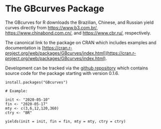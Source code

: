 # The GBcurves Package

The GBcurves for R downloads the Brazilian, Chinese, and Russian yield curves directly 
from <https://www.b3.com.br/>, <https://www.chinabond.com.cn/>, and <https://www.cbr.ru/>, respectively.

The canonical link to the package on CRAN which includes examples and
documentation is [https://cran.r-project.org/web/packages/GBcurves/index.html](https://cran.r-project.org/web/packages/GBcurves/index.html).

Development can be tracked via the [github repository](https://github.com/werleycordeiro/GBcurves) 
which contains source code for the package starting with version 0.1.6.

```
install.packages("GBcurves")

# Example: 

init <- "2020-05-10"
fin <- "2020-05-17"
mty <- c(3,6,12,120,360)
ctry <- "BR"

yields(init = init, fin = fin, mty = mty, ctry = ctry)

```
